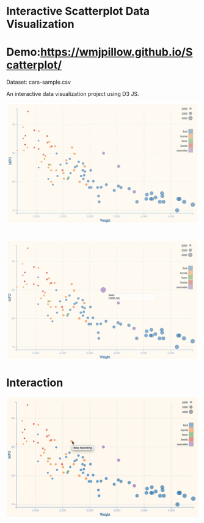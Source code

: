 # Interactive Scatterplot Data Visualization

Demo:https://wmjpillow.github.io/Scatterplot/
=
Dataset: cars-sample.csv 

An interactive data visualization project using D3 JS. 


![ggplot2](Scatterplot_1.png)

# 

![ggplot2](Scatterplot_2.png)
# Interaction 
![ggplot2](Scatterplot_3.gif)
